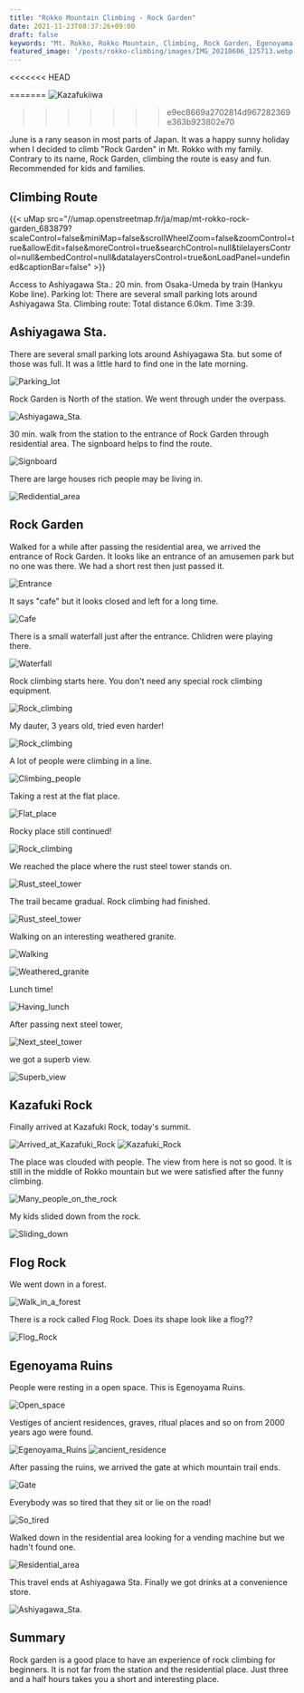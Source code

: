 ```yaml
---
title: "Rokko Mountain Climbing - Rock Garden"
date: 2021-11-23T08:37:26+09:00
draft: false
keywords: "Mt. Rokko, Rokko Mountain, Climbing, Rock Garden, Egenoyama Ruins"
featured_image: '/posts/rokko-climbing/images/IMG_20210606_125713.webp'
---
```


<<<<<<< HEAD
<!-- ![Kazafukiiwa](images/IMG_20210606_125713.webp) -->
=======
![Kazafukiiwa](images/IMG_20210606_125713.webp)
>>>>>>> e9ec8669a2702814d967282369e363b923802e70

June is a rany season in most parts of Japan. It was a happy sunny holiday when I decided to climb "Rock Garden" in Mt. Rokko with my family. Contrary to its name, Rock Garden, climbing the route is easy and fun. Recommended for kids and families.

## Climbing Route

{{< uMap src="//umap.openstreetmap.fr/ja/map/mt-rokko-rock-garden_683879?scaleControl=false&miniMap=false&scrollWheelZoom=false&zoomControl=true&allowEdit=false&moreControl=true&searchControl=null&tilelayersControl=null&embedControl=null&datalayersControl=true&onLoadPanel=undefined&captionBar=false" >}}

Access to Ashiyagawa Sta.: 20 min. from Osaka-Umeda by train (Hankyu Kobe line).
Parking lot: There are several small parking lots around Ashiyagawa Sta.
Climbing route: Total distance 6.0km. Time 3:39.

## Ashiyagawa Sta.

There are several small parking lots around Ashiyagawa Sta. but some of those was full. It was a little hard to find one in the late morning.

![Parking_lot](images/IMG_20210606_103344.webp)

Rock Garden is North of the station. We went through under the overpass.

![Ashiyagawa_Sta.](images/IMG_20210606_104711.webp)

30 min. walk from the station to the entrance of Rock Garden through residential area. The signboard helps to find the route.

![Signboard](images/IMG_20210606_110210.webp)

There are large houses rich people may be living in.

![Redidential_area](images/IMG_20210606_111112.webp)

## Rock Garden

Walked for a while after passing the residential area, we arrived the entrance of Rock Garden. It looks like an entrance of an amusemen park but no one was there. We had a short rest then just passed it.

![Entrance](images/IMG_20210606_112523.webp)

It says "cafe" but it looks closed and left for a long time.

![Cafe](images/IMG_20210606_112954.webp)

There is a small waterfall just after the entrance. Chlidren were playing there.

![Waterfall](images/IMG_20210606_113021.webp)

Rock climbing starts here. You don't need any special rock climbing equipment.

![Rock_climbing](images/IMG_20210606_113540.webp)

My dauter, 3 years old, tried even harder!

![Rock_climbing](images/IMG_20210606_113808.webp)

A lot of people were climbing in a line.

![Climbing_people](images/IMG_20210606_114024.webp)

Taking a rest at the flat place.

![Flat_place](images/IMG_20210606_114232.webp)

Rocky place still continued!

![Rock_climbing](images/IMG_20210606_114413.webp)

We reached the place where the rust steel tower stands on.

![Rust_steel_tower](images/IMG_20210606_121101.webp)

The trail became gradual. Rock climbing had finished.

![Rust_steel_tower](images/IMG_20210606_121117.webp)

Walking on an interesting weathered granite.

![Walking](images/IMG_20210606_121155.webp)

![Weathered_granite](images/IMG_20210606_121235.webp)

Lunch time!

![Having_lunch](images/IMG_20210606_122556.webp)

After passing next steel tower,

![Next_steel_tower](images/IMG_20210606_123950.webp)

we got a superb view.

![Superb_view](images/IMG_20210606_124937.webp)

## Kazafuki Rock

Finally arrived at Kazafuki Rock, today's summit.

![Arrived_at_Kazafuki_Rock](images/IMG_20210606_125507.webp)
![Kazafuki_Rock](images/IMG_20210606_125607.webp)


The place was clouded with people. The view from here is not so good. It is still in the middle of Rokko mountain but we were satisfied after the funny climbing.

![Many_people_on_the_rock](images/IMG_20210606_125713.webp)

My kids slided down from the rock.

![Sliding_down](images/IMG_20210606_131351.webp)

## Flog Rock

We went down in a forest.

![Walk_in_a_forest](images/IMG_20210606_133657.webp)

There is a rock called Flog Rock. Does its shape look like a flog??

![Flog_Rock](images/IMG_20210606_133846.webp)

## Egenoyama Ruins

People were resting in a open space. This is Egenoyama Ruins. 

![Open_space](images/IMG_20210606_140212.webp)

Vestiges of ancient residences, graves, ritual places and so on from 2000 years ago were found.

![Egenoyama_Ruins](images/IMG_20210606_140255.webp)
![ancient_residence](images/IMG_20210606_140321.webp)

After passing the ruins, we arrived the gate at which mountain trail ends.

![Gate](images/IMG_20210606_141332.webp)

Everybody was so tired that they sit or lie on the road!

![So_tired](images/IMG_20210606_141409.webp)

Walked down in the residential area looking for a vending machine but we hadn't found one.

![Residential_area](images/IMG_20210606_141726.webp)

This travel ends at Ashiyagawa Sta. Finally we got drinks at a convenience store.

![Ashiyagawa_Sta.](images/IMG_20210606_143314.webp)

## Summary

Rock garden is a good place to have an experience of rock climbing for beginners. It is not far from the station and the residential place. Just three and a half hours takes you a short and interesting place.
